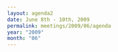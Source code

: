 ```yaml
---
layout: agenda2
date: June 8th - 10th, 2009
permalink: meetings/2009/06/agenda
year: "2009"
month: "06"
---
```

